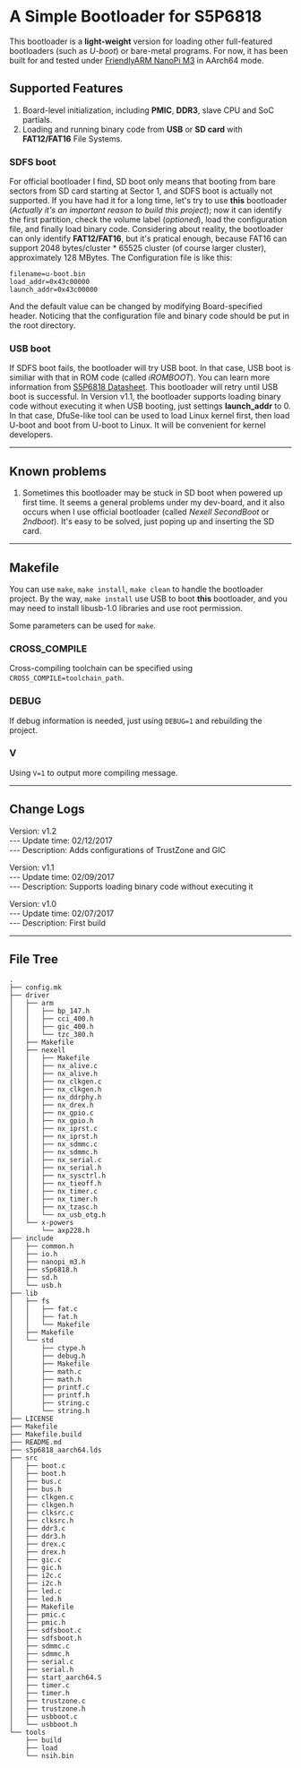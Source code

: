 A Simple Bootloader for S5P6818
===============================

This bootloader is a **light-weight** version for loading other full-featured bootloaders (such as *U-boot*) or bare-metal programs.
For now, it has been built for and tested under [FriendlyARM NanoPi M3](http://www.friendlyarm.com/index.php?route=product/product&product_id=130) in AArch64 mode.

## Supported Features
1. Board-level initialization, including **PMIC**, **DDR3**, slave CPU and SoC partials.
2. Loading and running binary code from **USB** or **SD card** with **FAT12/FAT16** File Systems.

### SDFS boot
For official bootloader I find, SD boot only means that booting from bare sectors from SD card starting at Sector 1, and SDFS boot is actually not supported. If you have had it for a long time, let's try to use **this** bootloader (*Actually it's an important reason to build this project*); now it can identify the first partition, check the volume label (*optioned*), load the configuration file, and finally load binary code.
Considering about reality, the bootloader can only identify **FAT12/FAT16**, but it's pratical enough, because FAT16 can support 2048 bytes/cluster * 65525 cluster (of course larger cluster), approximately 128 MBytes.
The Configuration file is like this:
```
filename=u-boot.bin
load_addr=0x43c00000
launch_addr=0x43c00000
```
And the default value can be changed by modifying Board-specified header. Noticing that the configuration file and binary code should be put in the root directory.

### USB boot
If SDFS boot fails, the bootloader will try USB boot. In that case, USB boot is similiar with that in ROM code (called *iROMBOOT*). You can learn more information from [S5P6818 Datasheet](http://wiki.friendlyarm.com/wiki/images/8/8b/SEC_S5P6818X_Users_Manual_preliminary_Ver_0.00.pdf). This bootloader will retry until USB boot is successful.
In Version v1.1, the bootloader supports loading binary code without executing it when USB booting, just settings **launch_addr** to 0. In that case, DfuSe-like tool can be used to load Linux kernel first, then load U-boot and boot from U-boot to Linux. It will be convenient for kernel developers.

---

## Known problems
1. Sometimes this bootloader may be stuck in SD boot when powered up first time. It seems a general problems under my dev-board, and it also occurs when I use official bootloader (called *Nexell SecondBoot* or *2ndboot*). It's easy to be solved, just poping up and inserting the SD card.

---

## Makefile
You can use `make`, `make install`, `make clean` to handle the bootloader project. By the way, `make install` use USB to boot **this** bootloader, and you may need to install libusb-1.0 libraries and use root permission.

Some parameters can be used for `make`.

### CROSS_COMPILE
Cross-compiling toolchain can be specified using `CROSS_COMPILE=toolchain_path`.

### DEBUG
If debug information is needed, just using `DEBUG=1` and rebuilding the project.

### V
Using `V=1` to output more compiling message.

---

## Change Logs

Version: v1.2  
 --- Update time: 02/12/2017  
 --- Description: Adds configurations of TrustZone and GIC  

Version: v1.1  
 --- Update time: 02/09/2017  
 --- Description: Supports loading binary code without executing it  
 
Version: v1.0  
 --- Update time: 02/07/2017  
 --- Description: First build  

---

## File Tree
```
.
├── config.mk
├── driver
│   ├── arm
│   │   ├── bp_147.h
│   │   ├── cci_400.h
│   │   ├── gic_400.h
│   │   └── tzc_380.h
│   ├── Makefile
│   ├── nexell
│   │   ├── Makefile
│   │   ├── nx_alive.c
│   │   ├── nx_alive.h
│   │   ├── nx_clkgen.c
│   │   ├── nx_clkgen.h
│   │   ├── nx_ddrphy.h
│   │   ├── nx_drex.h
│   │   ├── nx_gpio.c
│   │   ├── nx_gpio.h
│   │   ├── nx_iprst.c
│   │   ├── nx_iprst.h
│   │   ├── nx_sdmmc.c
│   │   ├── nx_sdmmc.h
│   │   ├── nx_serial.c
│   │   ├── nx_serial.h
│   │   ├── nx_sysctrl.h
│   │   ├── nx_tieoff.h
│   │   ├── nx_timer.c
│   │   ├── nx_timer.h
│   │   ├── nx_tzasc.h
│   │   └── nx_usb_otg.h
│   └── x-powers
│       └── axp228.h
├── include
│   ├── common.h
│   ├── io.h
│   ├── nanopi_m3.h
│   ├── s5p6818.h
│   ├── sd.h
│   └── usb.h
├── lib
│   ├── fs
│   │   ├── fat.c
│   │   ├── fat.h
│   │   └── Makefile
│   ├── Makefile
│   └── std
│       ├── ctype.h
│       ├── debug.h
│       ├── Makefile
│       ├── math.c
│       ├── math.h
│       ├── printf.c
│       ├── printf.h
│       ├── string.c
│       └── string.h
├── LICENSE
├── Makefile
├── Makefile.build
├── README.md
├── s5p6818_aarch64.lds
├── src
│   ├── boot.c
│   ├── boot.h
│   ├── bus.c
│   ├── bus.h
│   ├── clkgen.c
│   ├── clkgen.h
│   ├── clksrc.c
│   ├── clksrc.h
│   ├── ddr3.c
│   ├── ddr3.h
│   ├── drex.c
│   ├── drex.h
│   ├── gic.c
│   ├── gic.h
│   ├── i2c.c
│   ├── i2c.h
│   ├── led.c
│   ├── led.h
│   ├── Makefile
│   ├── pmic.c
│   ├── pmic.h
│   ├── sdfsboot.c
│   ├── sdfsboot.h
│   ├── sdmmc.c
│   ├── sdmmc.h
│   ├── serial.c
│   ├── serial.h
│   ├── start_aarch64.S
│   ├── timer.c
│   ├── timer.h
│   ├── trustzone.c
│   ├── trustzone.h
│   ├── usbboot.c
│   └── usbboot.h
└── tools
    ├── build
    ├── load
    └── nsih.bin
```

